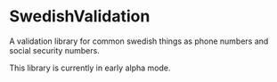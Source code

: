 SwedishValidation
=================

A validation library for common swedish things as phone numbers and social security numbers.

This library is currently in early alpha mode.
